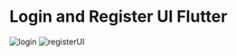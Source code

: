# Login and Register UI Flutter


![login](https://github.com/pape-medoune/Login-and-Register-UI-with-Flutter/assets/80828135/766b4220-35af-4638-9a45-8b6b6c3b5c56)
![registerUI](https://github.com/pape-medoune/Login-and-Register-UI-with-Flutter/assets/80828135/efa26193-0799-4d04-acd1-3bb23e681f67)
